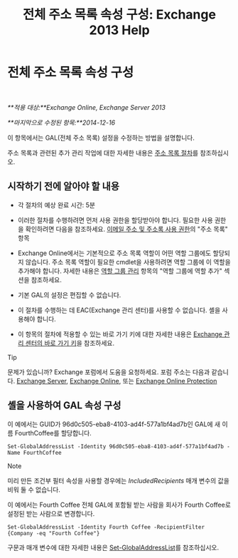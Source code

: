 ﻿---
title: '전체 주소 목록 속성 구성: Exchange 2013 Help'
TOCTitle: 전체 주소 목록 속성 구성
ms:assetid: 5fd2c96f-fe93-4b5a-8495-70c450511a37
ms:mtpsurl: https://technet.microsoft.com/ko-kr/library/Bb232068(v=EXCHG.150)
ms:contentKeyID: 50483239
ms.date: 05/22/2018
mtps_version: v=EXCHG.150
ms.translationtype: MT
---

# 전체 주소 목록 속성 구성

 

_**적용 대상:**Exchange Online, Exchange Server 2013_

_**마지막으로 수정된 항목:**2014-12-16_

이 항목에서는 GAL(전체 주소 목록) 설정을 수정하는 방법을 설명합니다.

주소 목록과 관련된 추가 관리 작업에 대한 자세한 내용은 [주소 목록 절차](address-list-procedures-exchange-2013-help.md)를 참조하십시오.

## 시작하기 전에 알아야 할 내용

  - 각 절차의 예상 완료 시간: 5분

  - 이러한 절차를 수행하려면 먼저 사용 권한을 할당받아야 합니다. 필요한 사용 권한을 확인하려면 다음을 참조하세요. [이메일 주소 및 주소록 사용 권한](email-address-and-address-book-permissions-exchange-2013-help.md)의 "주소 목록" 항목

  - Exchange Online에서는 기본적으로 주소 목록 역할이 어떤 역할 그룹에도 할당되지 않습니다. 주소 목록 역할이 필요한 cmdlet을 사용하려면 역할 그룹에 이 역할을 추가해야 합니다. 자세한 내용은 [역할 그룹 관리](manage-role-groups-exchange-2013-help.md) 항목의 "역할 그룹에 역할 추가" 섹션을 참조하세요.

  - 기본 GAL의 설정은 편집할 수 없습니다.

  - 이 절차를 수행하는 데 EAC(Exchange 관리 센터)를 사용할 수 없습니다. 셸을 사용해야 합니다.

  - 이 항목의 절차에 적용할 수 있는 바로 가기 키에 대한 자세한 내용은 [Exchange 관리 센터의 바로 가기 키](keyboard-shortcuts-in-the-exchange-admin-center-exchange-online-protection-help.md)을 참조하세요.


> [!TIP]
> 문제가 있습니까? Exchange 포럼에서 도움을 요청하세요. 포럼 주소는 다음과 같습니다. <A href="https://go.microsoft.com/fwlink/p/?linkid=60612">Exchange Server</A>, <A href="https://go.microsoft.com/fwlink/p/?linkid=267542">Exchange Online</A>, 또는 <A href="https://go.microsoft.com/fwlink/p/?linkid=285351">Exchange Online Protection</A>



## 셸을 사용하여 GAL 속성 구성

이 예에서는 GUID가 96d0c505-eba8-4103-ad4f-577a1bf4ad7b인 GAL에 새 이름 FourthCoffee를 할당합니다.

    Set-GlobalAddressList -Identity 96d0c505-eba8-4103-ad4f-577a1bf4ad7b -Name FourthCoffee


> [!NOTE]
> 미리 만든 조건부 필터 속성을 사용할 경우에는 <EM>IncludedRecipients</EM> 매개 변수의 값을 비워 둘 수 없습니다.



이 예에서는 Fourth Coffee 전체 GAL에 포함될 받는 사람을 회사가 Fourth Coffee로 설정된 받는 사람으로 변경합니다.

    Set-GlobalAddressList -Identity Fourth Coffee -RecipientFilter {Company -eq "Fourth Coffee"}

구문과 매개 변수에 대한 자세한 내용은 [Set-GlobalAddressList](https://technet.microsoft.com/ko-kr/library/bb123877\(v=exchg.150\))를 참조하십시오.

